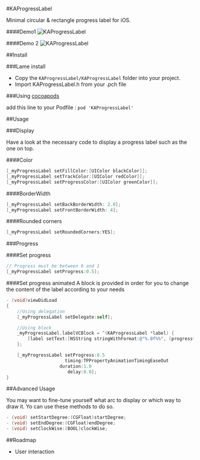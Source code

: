 #KAProgressLabel

Minimal circular & rectangle progress label for iOS.

####Demo1
![KAProgressLabel](http://zippy.gfycat.com/DeficientPitifulIndri.gif)

####Demo 2
![KAProgressLabel](http://zippy.gfycat.com/PreciousGraveGannet.gif)

##Install

###Lame install

* Copy the `KAProgressLabel/KAProgressLabel` folder into your project.
* Import KAProgressLabel.h from your .pch file

###Using [cocoapods](http://cocoapods.org)

add this line to your Podfile : 
`pod 'KAProgressLabel'`


##Usage

###Display

Have a look at the necessary code to display a progress label such as the one on top.

####Color

```objective-c
[_myProgressLabel setFillColor:[UIColor blackColor]];
[_myProgressLabel setTrackColor:[UIColor redColor]];
[_myProgressLabel setProgressColor:[UIColor greenColor]];
```

####BorderWidth

```objective-c
[_myProgressLabel setBackBorderWidth: 2.0];
[_myProgressLabel setFrontBorderWidth: 4];
```

####Rounded corners

```objective-c
[_myProgressLabel setRoundedCorners:YES];
```

###Progress

####Set progress

```objective-c
// Progress must be between 0 and 1
[_myProgressLabel setProgress:0.5];
```

####Set progress animated
A block is provided in order for you to change the content of the label according to your needs

```objective-c
- (void)viewDidLoad
{
	//Using delegation
	[_myProgressLabel setDelegate:self]; 

	//Using block
	_myProgressLabel.labelVCBlock = ^(KAProgressLabel *label) {
        [label setText:[NSString stringWithFormat:@"%.0f%%", (progress*100)]];
    };

	[_myProgressLabel setProgress:0.5
                      timing:TPPropertyAnimationTimingEaseOut
                    duration:1.0
                       delay:0.0];
}
```

##Advanced Usage

You may want to fine-tune yourself what arc to display or which way to draw it.
Yo can use these methods to do so.

```objective-c
- (void) setStartDegree:(CGFloat)startDegree;
- (void) setEndDegree:(CGFloat)endDegree;
- (void) setClockWise:(BOOL)clockWise;
```

##Roadmap
- User interaction
